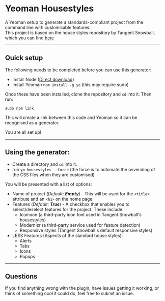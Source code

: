 Yeoman Housestyles
==================

A Yeoman setup to generate a standards-compliant project from the command line with customisable features.  
This project is based on the house styles repository by Tangent Snowball, which you can find [here](https://github.com/tangentsnowball/house-styles)

---

## Quick setup  

The following needs to be completed before you can use this generator:  

+ Install Node ([Direct download](http://nodejs.org/download/))
+ Install Yeoman `npm install -g yo` (this may require sudo)  

Once these have been installed, clone the repository and `cd` into it. Then run:  
  
`sudo npm link`  
  
This will create a link between this code and Yeoman so it can be recognised as a generator.  

You are all set up!  

---

## Using the generator:  

+ Create a directory and `cd` into it.  
+ run `yo housestyles --force` (the force is to automate the ovveriding of the CSS files when they are customised)  

You will be presented with a list of options:  

+ Name of project (_Default:_ **_Empty_**) - This will be used for the `<title>` attribute and an `<h1>` on the home page  
+ Features (_Default:_ **_True_**) - A checkbox that enables you to select/deselect features for the project. These include: 
  * Icomoon (a third-party icon font used in Tangent Snowball's housestyles)  
  * Modernizr (a third-party service used for feature detection)  
  * Responsive styles (Tangent Snowball's default responsive styles)  
+ LESS Features (Aspects of the standard house styles):  
  * Alerts  
  * Tabs  
  * Icons  
  * Popups
  
---

## Questions  

If you find anything wrong with the plugin, have issues getting it working, or think of something cool it could do, feel free to submit an issue.